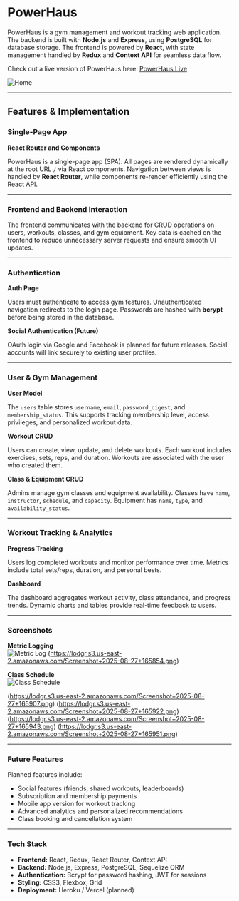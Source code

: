 # PowerHaus
PowerHaus is a gym management and workout tracking web application. The backend is built with **Node.js** and **Express**, using **PostgreSQL** for database storage. The frontend is powered by **React**, with state management handled by **Redux** and **Context API** for seamless data flow.

Check out a live version of PowerHaus here: [PowerHaus Live](https://powerhaus-dres.onrender.com/)

![Home](https://lodgr.s3.us-east-2.amazonaws.com/Screenshot+2025-08-27+165806.png)




---

## Features & Implementation

### Single-Page App
**React Router and Components**

PowerHaus is a single-page app (SPA). All pages are rendered dynamically at the root URL `/` via React components. Navigation between views is handled by **React Router**, while components re-render efficiently using the React API.

---

### Frontend and Backend Interaction

The frontend communicates with the backend for CRUD operations on users, workouts, classes, and gym equipment. Key data is cached on the frontend to reduce unnecessary server requests and ensure smooth UI updates.

---

### Authentication

**Auth Page**

Users must authenticate to access gym features. Unauthenticated navigation redirects to the login page. Passwords are hashed with **bcrypt** before being stored in the database.

**Social Authentication (Future)**

OAuth login via Google and Facebook is planned for future releases. Social accounts will link securely to existing user profiles.

---

### User & Gym Management

**User Model**

The `users` table stores `username`, `email`, `password_digest`, and `membership_status`. This supports tracking membership level, access privileges, and personalized workout data.

**Workout CRUD**

Users can create, view, update, and delete workouts. Each workout includes exercises, sets, reps, and duration. Workouts are associated with the user who created them.

**Class & Equipment CRUD**

Admins manage gym classes and equipment availability. Classes have `name`, `instructor`, `schedule`, and `capacity`. Equipment has `name`, `type`, and `availability_status`.

---

### Workout Tracking & Analytics

**Progress Tracking**

Users log completed workouts and monitor performance over time. Metrics include total sets/reps, duration, and personal bests.

**Dashboard**

The dashboard aggregates workout activity, class attendance, and progress trends. Dynamic charts and tables provide real-time feedback to users.

---

### Screenshots


**Metric Logging**  
![Metric Log](https://lodgr.s3.us-east-2.amazonaws.com/Screenshot+2025-08-27+165854.png)
(https://lodgr.s3.us-east-2.amazonaws.com/Screenshot+2025-08-27+165854.png)

**Class Schedule**  
![Class Schedule](./docs/class-schedule.png)

(https://lodgr.s3.us-east-2.amazonaws.com/Screenshot+2025-08-27+165907.png)
(https://lodgr.s3.us-east-2.amazonaws.com/Screenshot+2025-08-27+165922.png)
(https://lodgr.s3.us-east-2.amazonaws.com/Screenshot+2025-08-27+165943.png)
(https://lodgr.s3.us-east-2.amazonaws.com/Screenshot+2025-08-27+165951.png)

---

### Future Features

Planned features include:

- Social features (friends, shared workouts, leaderboards)  
- Subscription and membership payments  
- Mobile app version for workout tracking  
- Advanced analytics and personalized recommendations  
- Class booking and cancellation system

---

### Tech Stack

- **Frontend:** React, Redux, React Router, Context API  
- **Backend:** Node.js, Express, PostgreSQL, Sequelize ORM  
- **Authentication:** Bcrypt for password hashing, JWT for sessions  
- **Styling:** CSS3, Flexbox, Grid  
- **Deployment:** Heroku / Vercel (planned)

